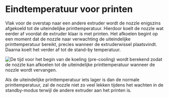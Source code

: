 Eindtemperatuur voor printen
====
Vlak voor de overstap naar een andere extruder wordt de nozzle enigszins afgekoeld tot de uiteindelijke printtemperatuur. Hierdoor koelt de nozzle wat eerder af voordat de extruder klaar is met printen. Het afkoelen begint op een moment dat de nozzle naar verwachting de uiteindelijke printtemperatuur bereikt, precies wanneer de extruderwissel plaatsvindt. Daarna koelt het verder af tot de stand-by temperatuur.

![De tijd voor het begin van de koeling (pre-cooling) wordt berekend zodat de nozzle kan afkoelen tot de uiteindelijke printtemperatuur wanneer de nozzle wordt vervangen.](../../../articles/images/temperature_regulation.svg)

Als de uiteindelijke printtemperatuur iets lager is dan de normale printtemperatuur, zal de nozzle niet zo veel lekken tijdens het wachten in de standby-modus terwijl de andere extruder aan het printen is.
